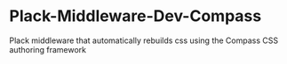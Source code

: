 Plack-Middleware-Dev-Compass
============================

Plack middleware that automatically rebuilds css using the Compass CSS authoring framework
